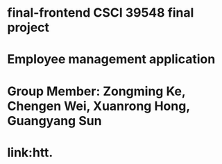 # final-frontend CSCI 39548 final project
# Employee management application
# Group Member: Zongming Ke, Chengen Wei, Xuanrong Hong, Guangyang Sun
# link:htt.
